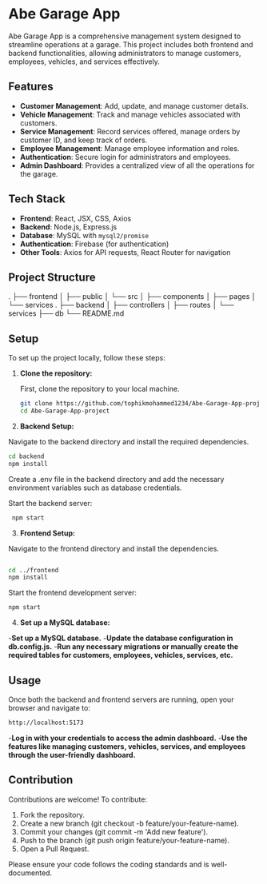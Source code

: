 # Abe Garage App

Abe Garage App is a comprehensive management system designed to streamline operations at a garage. This project includes both frontend and backend functionalities, allowing administrators to manage customers, employees, vehicles, and services effectively.

## Features

- **Customer Management**: Add, update, and manage customer details.
- **Vehicle Management**: Track and manage vehicles associated with customers.
- **Service Management**: Record services offered, manage orders by customer ID, and keep track of orders.
- **Employee Management**: Manage employee information and roles.
- **Authentication**: Secure login for administrators and employees.
- **Admin Dashboard**: Provides a centralized view of all the operations for the garage.

## Tech Stack

- **Frontend**: React, JSX, CSS, Axios
- **Backend**: Node.js, Express.js
- **Database**: MySQL with `mysql2/promise`
- **Authentication**: Firebase (for authentication)
- **Other Tools**: Axios for API requests, React Router for navigation

## Project Structure

. ├── frontend │ ├── public │ └── src │ ├── components │ ├── pages │ └── services
. ├── backend │ ├── controllers │ ├── routes │ └── services ├── db └── README.md


## Setup

To set up the project locally, follow these steps:

1. **Clone the repository:**

   First, clone the repository to your local machine.

   ```bash
   git clone https://github.com/tophikmohammed1234/Abe-Garage-App-project.git
   cd Abe-Garage-App-project
   
2. **Backend Setup:**

  Navigate to the backend directory and install the required dependencies.

   ```bash
  cd backend
  npm install
```
Create a .env file in the backend directory and add the necessary environment variables such as database credentials.

Start the backend server:

 ```bash
  npm start
```

3. **Frontend Setup:**
   
Navigate to the frontend directory and install the dependencies.

```bash

cd ../frontend
npm install
```

Start the frontend development server:

```bash
npm start
```

4. **Set up a MySQL database:**
   
-**Set up a MySQL database.**
-**Update the database configuration in db.config.js.**
-**Run any necessary migrations or manually create the required tables for customers, employees, vehicles, services, etc.**

## Usage

Once both the backend and frontend servers are running, open your browser and navigate to:

```bash
http://localhost:5173
```

-**Log in with your credentials to access the admin dashboard.**
-**Use the features like managing customers, vehicles, services, and employees through the user-friendly dashboard.**

## Contribution

Contributions are welcome! To contribute:

1. Fork the repository.
2. Create a new branch (git checkout -b feature/your-feature-name).
3. Commit your changes (git commit -m 'Add new feature').
4. Push to the branch (git push origin feature/your-feature-name).
5. Open a Pull Request.

Please ensure your code follows the coding standards and is well-documented.




